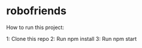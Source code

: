 # robofriends

How to run this project:
  
  1: Clone this repo
  2: Run npm install
  3: Run npm start
